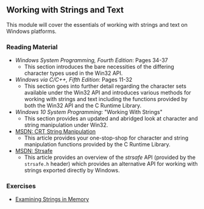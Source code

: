 ## Working with Strings and Text

This module will cover the essentials of working with strings and text on Windows platforms.

### Reading Material

- _Windows System Programming, Fourth Edition_: Pages 34-37
    - This section introduces the bare necessities of the differing character types used in the Win32 API.
- _Windows via C/C++, Fifth Edition_: Pages 11-32
    - This section goes into further detail regarding the character sets available under the Win32 API and introduces various methods for working with strings and text including the functions provided by both the Win32 API and the C Runtime Library.
- _Windows 10 System Programming_: "Working With Strings"
    - This section provides an updated and abridged look at character and string manipulation under Win32.
- [MSDN: CRT String Manipulation](https://docs.microsoft.com/en-us/cpp/c-runtime-library/string-manipulation-crt?view=vs-2019)
    - This article provides your one-stop-shop for character and string manipulation functions provided by the C Runtime Library.
- [MSDN: Strsafe](https://docs.microsoft.com/en-us/windows/win32/menurc/strsafe-ovw)
    - This article provides an overview of the _strsafe_ API (provided by the `strsafe.h` header) which provides an alternative API for working with strings exported directly by Windows.

### Exercises

- [Examining Strings in Memory](./strings-in-memory)